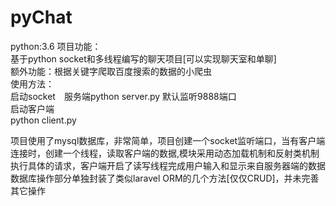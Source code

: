 # pyChat
python:3.6 
项目功能：<br />
基于python socket和多线程编写的聊天项目[可以实现聊天室和单聊]<br />
额外功能：根据关键字爬取百度搜索的数据的小爬虫<br />
使用方法：<br />
启动socket　服务端python server.py 默认监听9888端口<br />
启动客户端<br />
python client.py<br />

项目使用了mysql数据库，非常简单，项目创建一个socket监听端口，当有客户端连接时，创建一个线程，读取客户端的数据,模块采用动态加载机制和反射类机制执行具体的请求，客户端开启了读写线程完成用户输入和显示来自服务器端的数据
数据库操作部分单独封装了类似laravel ORM的几个方法[仅仅CRUD]，并未完善其它操作
